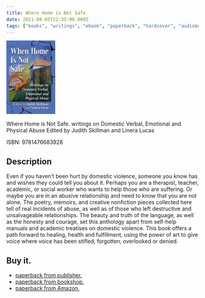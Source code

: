 ```yaml
---
title: Where Home is Not Safe
date: 2021-08-05T22:35:00.000Z
tags: ["books", "writings", "ebook", "paperback", "hardcover", "audiobook", "nonfiction", "anthologies"]
---
```


[![Where Home is Not Safe cover. Between the subtitle, writings on Domestic Verbal, Emotional and Physical Abuse, is a painted image of a two-story home on the right with chimneys and a high fence.  There is grass on the left of the home with a single-story home on the left side](/img/when-home-is-not-safe-front-cover-small.jpeg)](/img/when-home-is-not-safe-front-cover.jpeg)

Where Home is Not Safe. writings on Domestic Verbal, Emotional and Physical Abuse Edited by Judith Skillman and Linera Lucas

ISBN: 9781476683928

## Description

Even if you haven’t been hurt by domestic violence, someone you know has and wishes they could tell you about it. Perhaps you are a therapist, teacher, academic, or social worker who wants to help those who are suffering. Or maybe you are in an abusive relationship and need to know that you are not alone. The poetry, memoirs, and creative nonfiction pieces collected here tell of real incidents of abuse, as well as of those who left destructive and unsalvageable relationships. The beauty and truth of the language, as well as the honesty and courage, set this anthology apart from self-help manuals and academic treatises on domestic violence. This book offers a path forward to healing, health and fulfillment, using the power of art to give voice where voice has been stifled, forgotten, overlooked or denied.

## Buy it.

- [paperback from publisher.](https://mcfarlandbooks.com/product/when-home-is-not-safe/)
- [paperback from bookshop.](https://bookshop.org/a/77/9781476683928)
- [paperback from Amazon.](https://www.amazon.com/When-Home-Not-Safe-Emotional/dp/1476683921/ref=sr_1_1?dchild=1&keywords=when+home+is+not+safe+lucas+skillman&qid=1626810692&sr=8-1)

